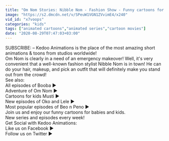 ```yaml
---
title: "Om Nom Stories: Nibble Nom - Fashion Show - Funny cartoons for kids"
image: "https://s2.dmcdn.net/v/SPeuW1VGN1ZVvimE4/x240"
vid_id: "x7voops"
categories: "kids"
tags: ["animated cartoons","animated series","cartoon movies"]
date: "2020-08-29T07:47:03+03:00"
---
```

SUBSCRIBE:  – Kedoo Animations is the place of the most amazing short animations &amp; toons from studios worldwide!   <br>Om Nom is clearly in a need of an emergency makeover! Well, it's very convenient that a well-known fashion stylist Nibble Nom is in town! He can do your hair, makeup, and pick an outfit that will definitely make you stand out from the crowd!  <br>See also:  <br>All episodes of Booba ►   <br>Adventure of Om Nom ►   <br>Cartoons for kids Musti ►   <br>New episodes of Oko and Lele ►   <br>Most popular episodes of Beo n Peno ►   <br>Join us and enjoy our funny cartoons for babies and kids.   <br>New series and episodes every week!  <br>Get Social with Kedoo Animations:   <br>Like us on Facebook ►    <br>Follow us on Twitter ► 

